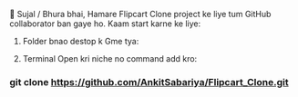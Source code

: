 👋 Sujal / Bhura bhai,
Hamare Flipcart Clone project ke liye tum GitHub collaborator ban gaye ho. Kaam start karne ke liye:

 1. Folder bnao destop k Gme tya: 


 1. Terminal Open kri niche no command add kro:  
### git clone https://github.com/AnkitSabariya/Flipcart_Clone.git


